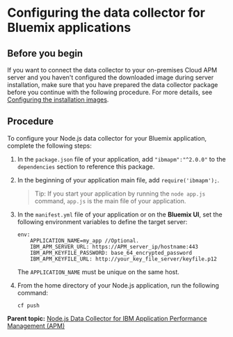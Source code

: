# Configuring the data collector for Bluemix applications 

## Before you begin

If you want to connect the data collector to your on-premises Cloud APM server and you haven't configured the downloaded image during server installation, make sure that you have prepared the data collector package before you continue with the following procedure. For more details, see [Configuring the installation images](https://www.ibm.com/support/knowledgecenter/SSHLNR_8.1.4/com.ibm.pm.doc/install/install_agent_preconfig.htm).

## Procedure

To configure your Node.js data collector for your Bluemix application, complete the following steps:  
 
 1. In the `package.json` file of your application, add `"ibmapm":"^2.0.0"` to the `dependencies` section to reference this package.  

 2. In the beginning of your application main file, add `require('ibmapm');`. 
     > Tip: If you start your application by running the `node app.js` command, `app.js` is the main file of your application.

 3. In the `manifest.yml` file of your application or on the **Bluemix UI**, set the following environment variables to define the target server:  
    ```
    env: 
        APPLICATION_NAME=my_app //Optional.
        IBM_APM_SERVER_URL: https://APM_server_ip/hostname:443
        IBM_APM_KEYFILE_PASSWORD: base_64_encrypted_password
        IBM_APM_KEYFILE_URL: http://your_key_file_server/keyfile.p12
    ```
    The `APPLICATION_NAME` must be unique on the same host.  

 4. From the home directory of your Node.js application, run the following command:  

    ```
    cf push
    ```
    

**Parent topic:** [Node.js Data Collector for IBM Application Performance Management (APM)](../README.md)
